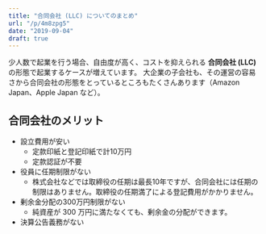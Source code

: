 ```yaml
---
title: "合同会社 (LLC) についてのまとめ"
url: "/p/4m8zpg5"
date: "2019-09-04"
draft: true
---
```


少人数で起業を行う場合、自由度が高く、コストを抑えられる **合同会社 (LLC)** の形態で起業するケースが増えています。
大企業の子会社も、その運営の容易さから合同会社の形態をとっているところもたくさんあります（Amazon Japan、Apple Japan など）。

合同会社のメリット
----

* 設立費用が安い
    * 定款印紙と登記印紙で計10万円
    * 定款認証が不要
* 役員に任期制限がない
    * 株式会社などでは取締役の任期は最長10年ですが、合同会社には任期の制限はありません。取締役の任期満了による登記費用がかかりません。
* 剰余金分配の300万円制限がない
    * 純資産が 300 万円に満たなくても、剰余金の分配ができます。
* 決算公告義務がない

